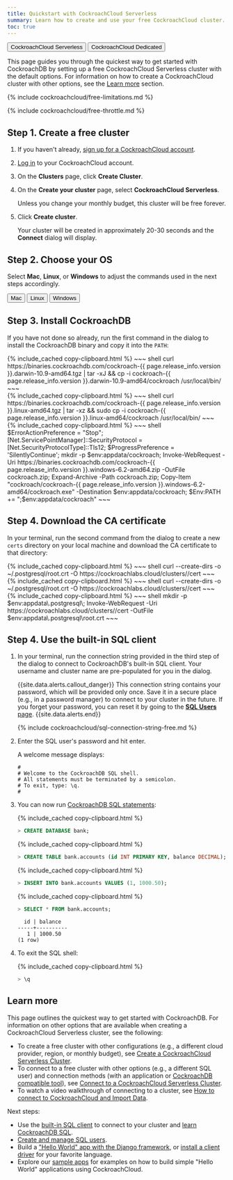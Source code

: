 ```yaml
---
title: Quickstart with CockroachCloud Serverless
summary: Learn how to create and use your free CockroachCloud cluster.
toc: true
---
```


<div class="filters clearfix">
    <a href="quickstart.html"><button class="filter-button page-level current">CockroachCloud Serverless</button></a>
    <a href="quickstart-trial-cluster.html"><button class="filter-button page-level">CockroachCloud Dedicated</button></a>
</div>

This page guides you through the quickest way to get started with CockroachDB by setting up a free CockroachCloud Serverless cluster with the default options. For information on how to create a CockroachCloud cluster with other options, see the [Learn more](#learn-more) section.

{% include cockroachcloud/free-limitations.md %}

{% include cockroachcloud/free-throttle.md %}

## Step 1. Create a free cluster

1. If you haven't already, <a href="https://cockroachlabs.cloud/signup?referralId=docs_quickstart_free" rel="noopener" target="_blank">sign up for a CockroachCloud account</a>.
1. [Log in](https://cockroachlabs.cloud/) to your CockroachCloud account.
1. On the **Clusters** page, click **Create Cluster**.
1. On the **Create your cluster** page, select **CockroachCloud Serverless**.
    
    Unless you change your monthly budget, this cluster will be free forever.
    
1. Click **Create cluster**.

    Your cluster will be created in approximately 20-30 seconds and the **Connect** dialog will display.

## Step 2. Choose your OS

Select **Mac**, **Linux**, or **Windows** to adjust the commands used in the next steps accordingly.

<div class="filters clearfix">
  <button class="filter-button page-level" data-scope="mac">Mac</button>
  <button class="filter-button page-level" data-scope="linux">Linux</button>
  <button class="filter-button page-level" data-scope="windows">Windows</button>
</div>

## Step 3. Install CockroachDB

If you have not done so already, run the first command in the dialog to install the CockroachDB binary and copy it into the `PATH`:

<section class="filter-content" markdown="1" data-scope="mac">
{% include_cached copy-clipboard.html %}
~~~ shell
curl https://binaries.cockroachdb.com/cockroach-{{ page.release_info.version }}.darwin-10.9-amd64.tgz | tar -xJ && cp -i cockroach-{{ page.release_info.version }}.darwin-10.9-amd64/cockroach /usr/local/bin/
~~~
</section>

<section class="filter-content" markdown="1" data-scope="linux">
{% include_cached copy-clipboard.html %}
~~~ shell
curl https://binaries.cockroachdb.com/cockroach-{{ page.release_info.version }}.linux-amd64.tgz | tar -xz && sudo cp -i cockroach-{{ page.release_info.version }}.linux-amd64/cockroach /usr/local/bin/
~~~
</section>

<section class="filter-content" markdown="1" data-scope="windows">
{% include_cached copy-clipboard.html %}
~~~ shell
$ErrorActionPreference = "Stop"; [Net.ServicePointManager]::SecurityProtocol = [Net.SecurityProtocolType]::Tls12; $ProgressPreference = 'SilentlyContinue'; mkdir -p $env:appdata/cockroach; Invoke-WebRequest -Uri https://binaries.cockroachdb.com/cockroach-{{ page.release_info.version }}.windows-6.2-amd64.zip -OutFile cockroach.zip; Expand-Archive -Path cockroach.zip; Copy-Item "cockroach/cockroach-{{ page.release_info.version }}.windows-6.2-amd64/cockroach.exe" -Destination $env:appdata/cockroach; $Env:PATH += ";$env:appdata/cockroach"
~~~
</section>
    
## Step 4. Download the CA certificate

In your terminal, run the second command from the dialog to create a new `certs` directory on your local machine and download the CA certificate to that directory:

<section class="filter-content" markdown="1" data-scope="mac">
{% include_cached copy-clipboard.html %}
~~~ shell
curl --create-dirs -o ~/.postgresql/root.crt -O https://cockroachlabs.cloud/clusters/<cluster-id>/cert
~~~
</section>

<section class="filter-content" markdown="1" data-scope="linux">    
{% include_cached copy-clipboard.html %}
~~~ shell
curl --create-dirs -o ~/.postgresql/root.crt -O https://cockroachlabs.cloud/clusters/<cluster-id>/cert
~~~
</section>

<section class="filter-content" markdown="1" data-scope="windows">
{% include_cached copy-clipboard.html %}
~~~ shell
mkdir -p $env:appdata\.postgresql\; Invoke-WebRequest -Uri https://cockroachlabs.cloud/clusters/<cluster-id>/cert -OutFile $env:appdata\.postgresql\root.crt
~~~

</section>

## Step 4. Use the built-in SQL client

1. In your terminal, run the connection string provided in the third step of the dialog to connect to CockroachDB's built-in SQL client. Your username and cluster name are pre-populated for you in the dialog.

    {{site.data.alerts.callout_danger}}
    This connection string contains your password, which will be provided only once. Save it in a secure place (e.g., in a password manager) to connect to your cluster in the future. If you forget your password, you can reset it by going to the [**SQL Users** page](user-authorization.html).
    {{site.data.alerts.end}}

    {% include cockroachcloud/sql-connection-string-free.md %}
    
1. Enter the SQL user's password and hit enter.

    A welcome message displays:

    ~~~
    #
    # Welcome to the CockroachDB SQL shell.
    # All statements must be terminated by a semicolon.
    # To exit, type: \q.
    #
    ~~~

1. You can now run [CockroachDB SQL statements](learn-cockroachdb-sql.html):

    {% include_cached copy-clipboard.html %}
    ~~~ sql
    > CREATE DATABASE bank;
    ~~~

    {% include_cached copy-clipboard.html %}
    ~~~ sql
    > CREATE TABLE bank.accounts (id INT PRIMARY KEY, balance DECIMAL);
    ~~~

    {% include_cached copy-clipboard.html %}
    ~~~ sql
    > INSERT INTO bank.accounts VALUES (1, 1000.50);
    ~~~

    {% include_cached copy-clipboard.html %}
    ~~~ sql
    > SELECT * FROM bank.accounts;
    ~~~

    ~~~
      id | balance
    -----+----------
       1 | 1000.50
    (1 row)
    ~~~

1. To exit the SQL shell:

    {% include_cached copy-clipboard.html %}
    ~~~ sql
    > \q
    ~~~

## Learn more

This page outlines the quickest way to get started with CockroachDB. For information on other options that are available when creating a CockroachCloud Serverless cluster, see the following:

- To create a free cluster with other configurations (e.g., a different cloud provider, region, or monthly budget), see [Create a CockroachCloud Serverless Cluster](create-a-serverless-cluster.html).
- To connect to a free cluster with other options (e.g., a different SQL user) and connection methods (with an application or [CockroachDB compatible tool](../stable/third-party-database-tools.html)), see [Connect to a CockroachCloud Serverless Cluster](connect-to-a-serverless-cluster.html).
- To watch a video walkthrough of connecting to a cluster, see [How to connect to CockroachCloud and Import Data](https://www.youtube.com/watch?v=XJZD1rorEQE).

Next steps:

- Use the [built-in SQL client](../{{site.versions["stable"]}}/cockroach-sql.html) to connect to your cluster and [learn CockroachDB SQL](learn-cockroachdb-sql.html).
- [Create and manage SQL users](user-authorization.html).
- Build a ["Hello World" app with the Django framework](../{{site.versions["stable"]}}/build-a-python-app-with-cockroachdb-django.html), or [install a client driver](../{{site.versions["stable"]}}/install-client-drivers.html) for your favorite language.
- Explore our [sample apps](../{{site.versions["stable"]}}/hello-world-example-apps.html) for examples on how to build simple "Hello World" applications using CockroachCloud.

